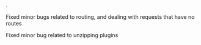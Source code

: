 .

Fixed minor bugs related to routing, and dealing with requests that have no routes

Fixed minor bug related to unzipping plugins